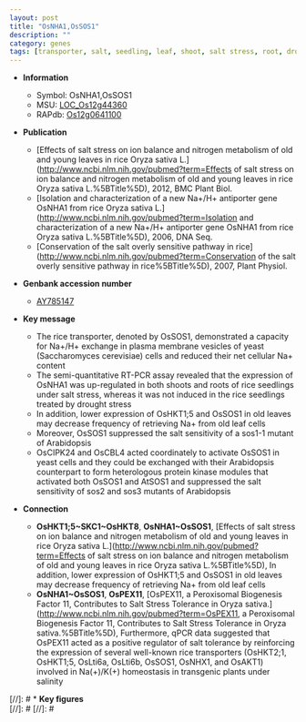 ```yaml
---
layout: post
title: "OsNHA1,OsSOS1"
description: ""
category: genes
tags: [transporter, salt, seedling, leaf, shoot, salt stress, root, drought]
---
```


* **Information**  
    + Symbol: OsNHA1,OsSOS1  
    + MSU: [LOC_Os12g44360](http://rice.plantbiology.msu.edu/cgi-bin/ORF_infopage.cgi?orf=LOC_Os12g44360)  
    + RAPdb: [Os12g0641100](http://rapdb.dna.affrc.go.jp/viewer/gbrowse_details/irgsp1?name=Os12g0641100)  

* **Publication**  
    + [Effects of salt stress on ion balance and nitrogen metabolism of old and young leaves in rice Oryza sativa L.](http://www.ncbi.nlm.nih.gov/pubmed?term=Effects of salt stress on ion balance and nitrogen metabolism of old and young leaves in rice Oryza sativa L.%5BTitle%5D), 2012, BMC Plant Biol.
    + [Isolation and characterization of a new Na+/H+ antiporter gene OsNHA1 from rice Oryza sativa L.](http://www.ncbi.nlm.nih.gov/pubmed?term=Isolation and characterization of a new Na+/H+ antiporter gene OsNHA1 from rice Oryza sativa L.%5BTitle%5D), 2006, DNA Seq.
    + [Conservation of the salt overly sensitive pathway in rice](http://www.ncbi.nlm.nih.gov/pubmed?term=Conservation of the salt overly sensitive pathway in rice%5BTitle%5D), 2007, Plant Physiol.

* **Genbank accession number**  
    + [AY785147](http://www.ncbi.nlm.nih.gov/nuccore/AY785147)

* **Key message**  
    + The rice transporter, denoted by OsSOS1, demonstrated a capacity for Na+/H+ exchange in plasma membrane vesicles of yeast (Saccharomyces cerevisiae) cells and reduced their net cellular Na+ content
    + The semi-quantitative RT-PCR assay revealed that the expression of OsNHA1 was up-regulated in both shoots and roots of rice seedlings under salt stress, whereas it was not induced in the rice seedlings treated by drought stress
    + In addition, lower expression of OsHKT1;5 and OsSOS1 in old leaves may decrease frequency of retrieving Na+ from old leaf cells
    + Moreover, OsSOS1 suppressed the salt sensitivity of a sos1-1 mutant of Arabidopsis
    + OsCIPK24 and OsCBL4 acted coordinately to activate OsSOS1 in yeast cells and they could be exchanged with their Arabidopsis counterpart to form heterologous protein kinase modules that activated both OsSOS1 and AtSOS1 and suppressed the salt sensitivity of sos2 and sos3 mutants of Arabidopsis

* **Connection**  
    + __OsHKT1;5~SKC1~OsHKT8__, __OsNHA1~OsSOS1__, [Effects of salt stress on ion balance and nitrogen metabolism of old and young leaves in rice Oryza sativa L.](http://www.ncbi.nlm.nih.gov/pubmed?term=Effects of salt stress on ion balance and nitrogen metabolism of old and young leaves in rice Oryza sativa L.%5BTitle%5D), In addition, lower expression of OsHKT1;5 and OsSOS1 in old leaves may decrease frequency of retrieving Na+ from old leaf cells
    + __OsNHA1~OsSOS1__, __OsPEX11__, [OsPEX11, a Peroxisomal Biogenesis Factor 11, Contributes to Salt Stress Tolerance in Oryza sativa.](http://www.ncbi.nlm.nih.gov/pubmed?term=OsPEX11, a Peroxisomal Biogenesis Factor 11, Contributes to Salt Stress Tolerance in Oryza sativa.%5BTitle%5D), Furthermore, qPCR data suggested that OsPEX11 acted as a positive regulator of salt tolerance by reinforcing the expression of several well-known rice transporters (OsHKT2;1, OsHKT1;5, OsLti6a, OsLti6b, OsSOS1, OsNHX1, and OsAKT1) involved in Na(+)/K(+) homeostasis in transgenic plants under salinity

[//]: # * **Key figures**  
[//]: # 
[//]: # 
